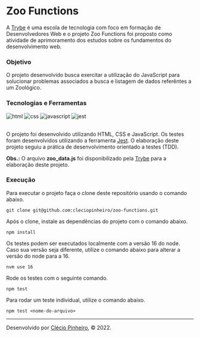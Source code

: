 # Zoo Functions

A [Trybe](https://www.betrybe.com/) é uma escola de tecnologia com foco em formação de Desenvolvedores Web e o projeto Zoo Functions foi proposto como atividade de aprimoramento dos estudos sobre os fundamentos do desenvolvimento web.

### Objetivo

O projeto desenvolvido busca exercitar a utilização do JavaScript para solucionar problemas associados a busca e listagem de dados referêntes a um Zoológico.

### Tecnologias e Ferramentas

<div>
    <img src="https://img.shields.io/badge/HTML5-E34F26?style=for-the-badge&logo=html5&logoColor=white" alt="html" />
    <img src="https://img.shields.io/badge/CSS3-1572B6?style=for-the-badge&logo=css3&logoColor=white" alt="css" />
    <img src="https://img.shields.io/badge/JavaScript-F7DF1E?style=for-the-badge&logo=javascript&logoColor=black" alt="javascript" />
    <img src="https://img.shields.io/badge/Jest-C21325?style=for-the-badge&logo=jest&logoColor=white" alt="jest" />
</div>

<br>

O projeto foi desenvolvido utilizando HTML, CSS e JavaScript. Os testes foram desenvolvidos utilizando a ferramenta [Jest](https://jestjs.io/pt-BR/). O elaboração deste projeto seguiu a prática de desenvolvimento orientado a testes (TDD).

**Obs.:** O arquivo **zoo_data.js** foi disponibilizado pela [Trybe](https://www.betrybe.com/) para a elaboração deste projeto.

### Execução

Para executar o projeto faça o clone deste repositório usando o comando abaixo.

    git clone git@github.com:cleciopinheiro/zoo-functions.git

Após o clone, instale as dependências do projeto com o comando abaixo.

    npm install

Os testes podem ser executados localmente com a versão 16 do node. Caso sua versão seja diferente, utilize o comando abaixo para alterar a versão do node para a 16.

    nvm use 16

Rode os testes com o seguinte comando.

    npm test
    
 Para rodar um teste individual, utilize o comando abaixo.
 
    npm test <nome-do-arquivo>
    
 ---
 
Desenvolvido por [Clécio Pinheiro]([www.linkedin.com/in/cleciopinheirodev](https://www.linkedin.com/in/cleciopinheirodev/)https://www.linkedin.com/in/cleciopinheirodev/), © 2022.
